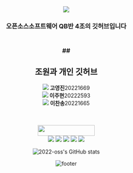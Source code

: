 <div align="center">
<img src="https://capsule-render.vercel.app/api?type=waving&color=0:A9BCF5,100:CEECF5&height=200&width=auto&section=header&text=Hi%20there%20!&fontSize=60&fontColor=ffffff" />
<h3> 오픈소스소프트웨어 QB반 4조의 깃허브입니다 </h3>

<h3>
  <br>
  ## <h2><b> 조원과 개인 깃허브 </b></h2>
<a href="https://github.com/yjk101" target="_blank"><img src="https://img.shields.io/badge/GitHub-white?style=flat-square&logo=GitHub&logoColor=181717"/></a><b> 고영진</b>20221669<br>
<a href="https://github.com/jxh61431" target="_blank"><img src="https://img.shields.io/badge/GitHub-white?style=flat-square&logo=GitHub&logoColor=181717"/></a><b> 이주현</b>20222593<br>
<a href="https://github.com/songchane" target="_blank"><img src="https://img.shields.io/badge/GitHub-white?style=flat-square&logo=GitHub&logoColor=181717"/></a><b> 이찬송</b>20221665<br>
</h3> 
  <br>
  <br>
  
  
<img src="https://user-images.githubusercontent.com/70050528/189471018-8842fb25-8d8f-4d4a-8d63-40d57adf352c.png" height="28" width="150"/> <br> <img src="https://img.shields.io/badge/Git-black?style=for-the-badge&logo=Git&logoColor=F05032"/> <img src="https://img.shields.io/badge/GitHub-white?style=for-the-badge&logo=GitHub&logoColor=181717"/> <img src="https://img.shields.io/badge/Visual Studio Code-black?style=for-the-badge&logo=Visual Studio Code&logoColor=007acc"/> <img src="https://img.shields.io/badge/Python-white?style=for-the-badge&logo=Python&logoColor=3776ab"/> <img src="https://img.shields.io/badge/Markdown-black?style=for-the-badge&logo=Markdown&logoColor=ffffff"/>
  
![2022-oss's GitHub stats](https://github-readme-stats.vercel.app/api?username=2022-oss&show_icons=true&theme=graywhite)



![footer](https://capsule-render.vercel.app/api?section=footer&type=waving&color=0:A9BCF5,100:CEECF5)
<!-- 
🔭 I’m currently working on ...
🌱 I’m currently learning ...
👯 I’m looking to collaborate on ...
🤔 I’m looking for help with ...
💬 Ask me about ...
📫 How to reach me: ...
😄 Pronouns: ...
⚡ Fun fact: ...
-->

  </div>
